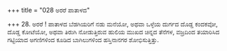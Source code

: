 +++
title = "028 ಅರರೆ ಪಾತಾಳದ"

+++
28. ಅರರೆ ! ಪಾತಾಳದ ಬೆಡಗಿಯರಿಗೆ ನಡು ಮನೆಯೋ, ಅಥವಾ ಒಳ್ಳೆಯ ದುರ್ಗದ ದೊಡ್ಡ ಕಂದಕವೋ, ದೊಡ್ಡ ಕೋಟೆಯೋ, ಅಥವಾ ತಿರುಗಿ ನೋಡುತ್ತಿರುವ ಹುಲಿಯ ಮುಖದ ಚಿನ್ನದ ತೆನೆಗಳ, ವಜ್ರದಿಂದ ತಯಾರಿಸಿದ ಗಟ್ಟಿಯಾದ ಅಗಣಿಗಳಿಂದ ಕೂಡಿದ ಬಾಗಿಲುಗಳಿಂದ ಹಸ್ತಿನಾನಗರ  ಶೋಭಿಸುತ್ತಿತ್ತು.